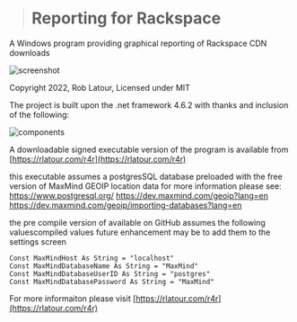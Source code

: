 ﻿


> # Reporting for Rackspace

A Windows program providing graphical reporting of Rackspace CDN downloads

![screenshot](https://rlatour.com/r4r/images/mainscreenshot.jpg)

Copyright 2022, Rob Latour, Licensed under MIT

The project is built upon the .net framework 4.6.2 with thanks and inclusion of the following:

![components](https://rlatour.com/r4r/images/components.jpg)

A downloadable signed executable version of the program is available from  [https://rlatour.com/r4r](https://rlatour.com/r4r)

this executable assumes a postgresSQL database preloaded with the free version of MaxMind GEOIP location data
for more information please see:
     https://www.postgresql.org/
    https://dev.maxmind.com/geoip?lang=en
    https://dev.maxmind.com/geoip/importing-databases?lang=en

the pre compile version of available on GitHub assumes the following valuescompiled values
future enhancement may be to add them to the settings screen

    Const MaxMindHost As String = "localhost"
    Const MaxMindDatabaseName As String = "MaxMind"
    Const MaxMindDatabaseUserID As String = "postgres"
    Const MaxMindDatabasePassword As String = "MaxMind"


For more informaiton please visit  [https://rlatour.com/r4r](https://rlatour.com/r4r)





